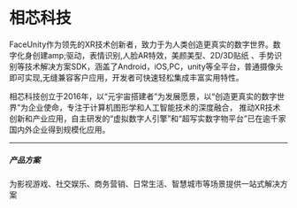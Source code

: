 # 

# 相芯科技

FaceUnity作为领先的XR技术创新者，致力于为人类创造更真实的数字世界。数字化身创建amp;驱动，表情识别,人脸AR特效，美颜美型、2D/3D贴纸 、手势识别等技术解决方案SDK，涵盖了Android，iOS,PC，unity等全平台，普通摄像头即可实现,无缝兼容客户应用，开发者可快速轻松集成丰富实用特性。

相芯科技创立于2016年，以“元宇宙搭建者”为发展愿景，以“创造更真实的数字世界”为企业使命，专注于计算机图形学和人工智能技术的深度融合， 推动XR技术创新和产业应用，自主研发的“虚拟数字人引擎”和“超写实数字物平台”已在逾千家国内外企业得到规模化应用。

---

##### 产品方案

为影视游戏、社交娱乐、商务营销、日常生活、智慧城市等场景提供一站式解决方案

